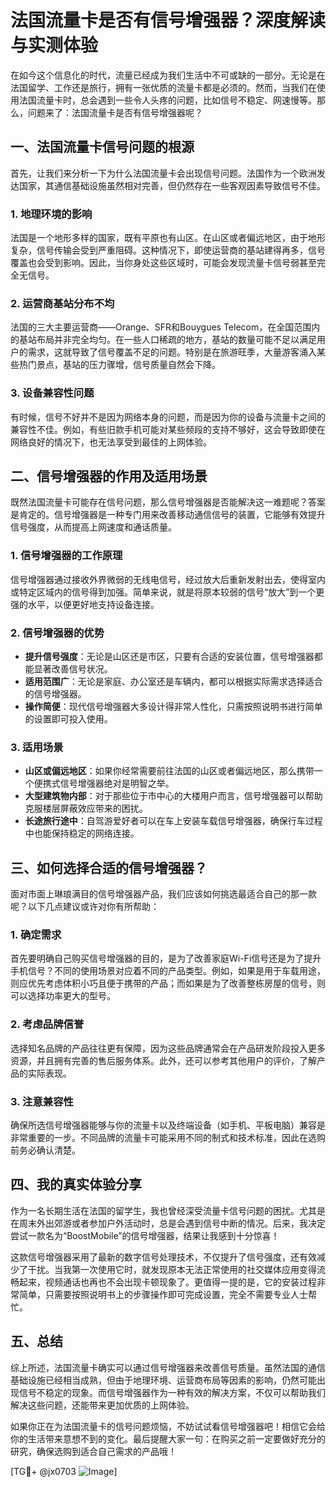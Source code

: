 # 法国流量卡是否有信号增强器？深度解读与实测体验

在如今这个信息化的时代，流量已经成为我们生活中不可或缺的一部分。无论是在法国留学、工作还是旅行，拥有一张优质的流量卡都是必须的。然而，当我们在使用法国流量卡时，总会遇到一些令人头疼的问题，比如信号不稳定、网速慢等。那么，问题来了：法国流量卡是否有信号增强器呢？

## 一、法国流量卡信号问题的根源

首先，让我们来分析一下为什么法国流量卡会出现信号问题。法国作为一个欧洲发达国家，其通信基础设施虽然相对完善，但仍然存在一些客观因素导致信号不佳。

### 1. 地理环境的影响
法国是一个地形多样的国家，既有平原也有山区。在山区或者偏远地区，由于地形复杂，信号传输会受到严重阻碍。这种情况下，即使运营商的基站建得再多，信号覆盖也会受到影响。因此，当你身处这些区域时，可能会发现流量卡信号弱甚至完全无信号。

### 2. 运营商基站分布不均
法国的三大主要运营商——Orange、SFR和Bouygues Telecom，在全国范围内的基站布局并非完全均匀。在一些人口稀疏的地方，基站的数量可能不足以满足用户的需求，这就导致了信号覆盖不足的问题。特别是在旅游旺季，大量游客涌入某些热门景点，基站的压力骤增，信号质量自然会下降。

### 3. 设备兼容性问题
有时候，信号不好并不是因为网络本身的问题，而是因为你的设备与流量卡之间的兼容性不佳。例如，有些旧款手机可能对某些频段的支持不够好，这会导致即使在网络良好的情况下，也无法享受到最佳的上网体验。

## 二、信号增强器的作用及适用场景

既然法国流量卡可能存在信号问题，那么信号增强器是否能解决这一难题呢？答案是肯定的。信号增强器是一种专门用来改善移动通信信号的装置，它能够有效提升信号强度，从而提高上网速度和通话质量。

### 1. 信号增强器的工作原理
信号增强器通过接收外界微弱的无线电信号，经过放大后重新发射出去，使得室内或特定区域内的信号得到加强。简单来说，就是将原本较弱的信号“放大”到一个更强的水平，以便更好地支持设备连接。

### 2. 信号增强器的优势
- **提升信号强度**：无论是山区还是市区，只要有合适的安装位置，信号增强器都能显著改善信号状况。
- **适用范围广**：无论是家庭、办公室还是车辆内，都可以根据实际需求选择适合的信号增强器。
- **操作简便**：现代信号增强器大多设计得非常人性化，只需按照说明书进行简单的设置即可投入使用。

### 3. 适用场景
- **山区或偏远地区**：如果你经常需要前往法国的山区或者偏远地区，那么携带一个便携式信号增强器绝对是明智之举。
- **大型建筑物内部**：对于那些位于市中心的大楼用户而言，信号增强器可以帮助克服楼层屏蔽效应带来的困扰。
- **长途旅行途中**：自驾游爱好者可以在车上安装车载信号增强器，确保行车过程中也能保持稳定的网络连接。

## 三、如何选择合适的信号增强器？

面对市面上琳琅满目的信号增强器产品，我们应该如何挑选最适合自己的那一款呢？以下几点建议或许对你有所帮助：

### 1. 确定需求
首先要明确自己购买信号增强器的目的，是为了改善家庭Wi-Fi信号还是为了提升手机信号？不同的使用场景对应着不同的产品类型。例如，如果是用于车载用途，则应优先考虑体积小巧且便于携带的产品；而如果是为了改善整栋房屋的信号，则可以选择功率更大的型号。

### 2. 考虑品牌信誉
选择知名品牌的产品往往更有保障，因为这些品牌通常会在产品研发阶段投入更多资源，并且拥有完善的售后服务体系。此外，还可以参考其他用户的评价，了解产品的实际表现。

### 3. 注意兼容性
确保所选信号增强器能够与你的流量卡以及终端设备（如手机、平板电脑）兼容是非常重要的一步。不同品牌的流量卡可能采用不同的制式和技术标准，因此在选购前务必确认清楚。

## 四、我的真实体验分享

作为一名长期生活在法国的留学生，我也曾经深受流量卡信号问题的困扰。尤其是在周末外出郊游或者参加户外活动时，总是会遇到信号中断的情况。后来，我决定尝试一款名为“BoostMobile”的信号增强器，结果让我感到十分惊喜！

这款信号增强器采用了最新的数字信号处理技术，不仅提升了信号强度，还有效减少了干扰。当我第一次使用它时，就发现原本无法正常使用的社交媒体应用变得流畅起来，视频通话也再也不会出现卡顿现象了。更值得一提的是，它的安装过程非常简单，只需要按照说明书上的步骤操作即可完成设置，完全不需要专业人士帮忙。

## 五、总结

综上所述，法国流量卡确实可以通过信号增强器来改善信号质量。虽然法国的通信基础设施已经相当成熟，但由于地理环境、运营商布局等因素的影响，仍然可能出现信号不稳定的现象。而信号增强器作为一种有效的解决方案，不仅可以帮助我们解决这些问题，还能带来更加优质的上网体验。

如果你正在为法国流量卡的信号问题烦恼，不妨试试看信号增强器吧！相信它会给你的生活带来意想不到的变化。最后提醒大家一句：在购买之前一定要做好充分的研究，确保选购到适合自己需求的产品哦！

[TG💪+ @jx0703 ![Image](https://github.com/user-attachments/assets/dbca1d08-cadb-493c-b0ec-ad6f7a83f270)]